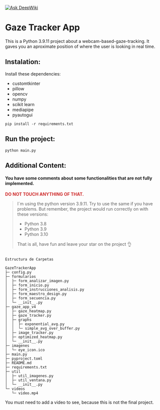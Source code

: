 [![Ask DeepWiki](https://deepwiki.com/badge.svg)](https://deepwiki.com/Daviddotcoms/GazeTracker)

# Gaze Tracker App


This is a Python 3.9.11 project about a webcam-based-gaze-tracking. It gaves you an aproximate position of where the user is looking in real time.

## Instalation:
Install these dependencies:
- customtkinter
- pillow
- opencv
- numpy
- scikit learn
- mediapipe
- pyautogui

```shell
pip install -r requirements.txt
```

## Run the project:
```shell
python main.py
```

## Additional Content:
####  You have some comments about some functionalities that are not fully implemented. 
**<span style="color:rgb(206, 42, 42)">DO NOT TOUCH ANYTHING OF THAT.</span>**

<!-- Warning for a GITHUB ALERT -->
<!-- > [!WARNING]  -->
> I´m using the python version 3.9.11. Try to use the same if you have problems. But remember, the project would run correctly on with these versions:
> - Python 3.8
> - Python 3.9
> - Python 3.10
>
> That is all, have fun and leave your star on the project 👌

```

Estructura de Carpetas

GazeTrackerApp
├─ config.py
├─ formularios
│  ├─ form_analizar_imagen.py
│  ├─ form_inicio.py
│  ├─ form_instrucciones_analisis.py
│  ├─ form_maestro_design.py
│  ├─ form_secuencia.py
│  └─ __init__.py
├─ gaze_app_v4
│  ├─ gaze_heatmap.py
│  ├─ gaze_tracker.py
│  ├─ graphs
│  │  ├─ exponential_avg.py
│  │  └─ simple_avg_over_buffer.py
│  ├─ image_tracker.py
│  ├─ optimized_heatmap.py
│  └─ __init__.py
├─ imagenes
│  └─ eye_icon.ico
├─ main.py
├─ pyproject.toml
├─ README.md
├─ requirements.txt
├─ util
│  ├─ util_imagenes.py
│  ├─ util_ventana.py
│  └─ __init__.py
└─ videos
   └─ video.mp4

```

You must need to add a video to see, because this is not the final project.

